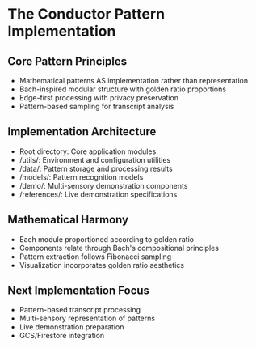 # The Conductor Pattern Implementation

## Core Pattern Principles
- Mathematical patterns AS implementation rather than representation
- Bach-inspired modular structure with golden ratio proportions
- Edge-first processing with privacy preservation
- Pattern-based sampling for transcript analysis

## Implementation Architecture
- Root directory: Core application modules
- /utils/: Environment and configuration utilities
- /data/: Pattern storage and processing results
- /models/: Pattern recognition models
- /demo/: Multi-sensory demonstration components
- /references/: Live demonstration specifications

## Mathematical Harmony
- Each module proportioned according to golden ratio
- Components relate through Bach's compositional principles
- Pattern extraction follows Fibonacci sampling
- Visualization incorporates golden ratio aesthetics

## Next Implementation Focus
- Pattern-based transcript processing
- Multi-sensory representation of patterns
- Live demonstration preparation
- GCS/Firestore integration
